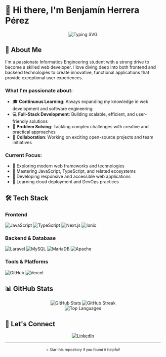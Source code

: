 # 👋 Hi there, I'm Benjamín Herrera Pérez

<div align="center">
  <img src="https://readme-typing-svg.herokuapp.com?font=Fira+Code&weight=500&size=28&pause=1000&color=4F8CC9&center=true&vCenter=true&width=435&lines=Informatics+Engineering;Web+Developer;Tech+Enthusiast" alt="Typing SVG" />
</div>

## 🚀 About Me

I'm a passionate Informatics Engineering student with a strong drive to become a skilled web developer. I love diving deep into both frontend and backend technologies to create innovative, functional applications that provide exceptional user experiences.

### What I'm passionate about:
- 🎓 **Continuous Learning**: Always expanding my knowledge in web development and software engineering
- 💻 **Full-Stack Development**: Building scalable, efficient, and user-friendly solutions
- 🎯 **Problem Solving**: Tackling complex challenges with creative and practical approaches
- 🤝 **Collaboration**: Working on exciting open-source projects and team initiatives

### Current Focus:
- 🌱 Exploring modern web frameworks and technologies
- 🔧 Mastering JavaScript, TypeScript, and related ecosystems
- 📱 Developing responsive and accessible web applications
- 🚀 Learning cloud deployment and DevOps practices

## 🛠️ Tech Stack

### Frontend
![JavaScript](https://img.shields.io/badge/JavaScript-F7DF1E?style=for-the-badge&logo=javascript&logoColor=black)
![TypeScript](https://img.shields.io/badge/TypeScript-007ACC?style=for-the-badge&logo=typescript&logoColor=white)
![Next.js](https://img.shields.io/badge/Next.js-000000?style=for-the-badge&logo=next.js&logoColor=white)
![Ionic](https://img.shields.io/badge/Ionic-3880FF?style=for-the-badge&logo=Ionic&logoColor=white)

### Backend & Database
![Laravel](https://img.shields.io/badge/Laravel-FF2D20?style=for-the-badge&logo=laravel&logoColor=white)
![MySQL](https://img.shields.io/badge/MySQL-4479A1?style=for-the-badge&logo=mysql&logoColor=white)
![MariaDB](https://img.shields.io/badge/MariaDB-003545?style=for-the-badge&logo=mariadb&logoColor=white)
![Apache](https://img.shields.io/badge/Apache-D42029?style=for-the-badge&logo=apache&logoColor=white)

### Tools & Platforms
![GitHub](https://img.shields.io/badge/GitHub-181717?style=for-the-badge&logo=github&logoColor=white)
![Vercel](https://img.shields.io/badge/Vercel-000000?style=for-the-badge&logo=vercel&logoColor=white)

## 📊 GitHub Stats

<div align="center">
  <img src="https://github-readme-stats.vercel.app/api?username=Aron1244&show_icons=true&theme=dark&hide_border=false&include_all_commits=true&count_private=true" alt="GitHub Stats" />
  <img src="https://github-readme-streak-stats.herokuapp.com/?user=Aron1244&theme=dark&hide_border=false" alt="GitHub Streak" />
</div>

<div align="center">
  <img src="https://github-readme-stats.vercel.app/api/top-langs/?username=Aron1244&theme=dark&hide_border=false&include_all_commits=true&count_private=true&layout=compact&hide=python&langs_count=8" alt="Top Languages" />
</div>

## 🤝 Let's Connect

<div align="center">
  <a href="https://linkedin.com/in/benjamín-herrera-pérez">
    <img src="https://img.shields.io/badge/LinkedIn-0077B5?style=for-the-badge&logo=linkedin&logoColor=white" alt="LinkedIn" />
  </a>
</div>

---

<div align="center">
  <sub>⭐ Star this repository if you found it helpful!</sub>
</div>

<!-- Proudly created with GPRM ( https://gprm.itsvg.in ) -->
